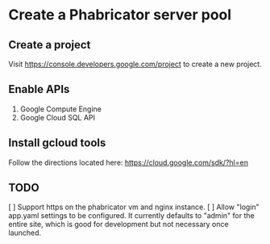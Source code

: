 # Create a Phabricator server pool

## Create a project

Visit https://console.developers.google.com/project to create a new project.

## Enable APIs

1. Google Compute Engine
2. Google Cloud SQL API

## Install gcloud tools

Follow the directions located here: https://cloud.google.com/sdk/?hl=en

## TODO

[ ] Support https on the phabricator vm and nginx instance.
[ ] Allow "login" app.yaml settings to be configured. It currently defaults to "admin" for the entire site, which is good for development but not necessary once launched.
